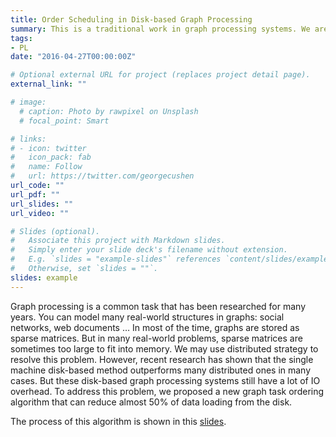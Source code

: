 ```yaml
---
title: Order Scheduling in Disk-based Graph Processing
summary: This is a traditional work in graph processing systems. We are trying to reorder tasks to reduce IO overhead in a disk-based graph processing system.
tags:
- PL
date: "2016-04-27T00:00:00Z"

# Optional external URL for project (replaces project detail page).
external_link: ""

# image:
  # caption: Photo by rawpixel on Unsplash
  # focal_point: Smart

# links:
# - icon: twitter
#   icon_pack: fab
#   name: Follow
#   url: https://twitter.com/georgecushen
url_code: ""
url_pdf: ""
url_slides: ""
url_video: ""

# Slides (optional).
#   Associate this project with Markdown slides.
#   Simply enter your slide deck's filename without extension.
#   E.g. `slides = "example-slides"` references `content/slides/example-slides.md`.
#   Otherwise, set `slides = ""`.
slides: example
---
```


Graph processing is a common task that has been researched for many years. You can model many real-world structures in graphs: social networks, web documents … In most of the time, graphs are stored as sparse matrices. But in many real-world problems, sparse matrices are sometimes too large to fit into memory. We may use distributed strategy to resolve this problem. However, recent research has shown that the single machine disk-based method outperforms many distributed ones in many cases. But these disk-based graph processing systems still have a lot of IO overhead. To address this problem, we proposed a new graph task ordering algorithm that can reduce almost 50% of data loading from the disk.


The process of this algorithm is shown in this [slides](/homepage-academic/uploads/Ordering.pdf).


